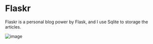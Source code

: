 # Flaskr

Flaskr is a personal blog power by Flask, and I use Sqlite to storage the articles.

![image](https://raw.githubusercontent.com/lionrock/Flaskr/master/flaskr-blog.png)